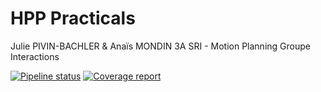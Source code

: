 # HPP Practicals

Julie PIVIN-BACHLER & Anaïs MONDIN
3A SRI - Motion Planning
Groupe Interactions


[![Pipeline status](https://gepgitlab.laas.fr/humanoid-path-planner/hpp-practicals/badges/master/pipeline.svg)](https://gepgitlab.laas.fr/humanoid-path-planner/hpp-practicals/commits/master)
[![Coverage report](https://gepgitlab.laas.fr/humanoid-path-planner/hpp-practicals/badges/master/coverage.svg?job=doc-coverage)](http://projects.laas.fr/gepetto/doc/humanoid-path-planner/hpp-practicals/master/coverage/)

